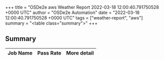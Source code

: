 +++
title = "OSDe2e aws Weather Report 2022-03-18 12:00:40.791750528 +0000 UTC"
author = "OSDe2e Automation"
date = "2022-03-18 12:00:40.791750528 +0000 UTC"
tags = ["weather-report", "aws"]
summary = "<table class=\"summary\"></table>"
+++
## Summary

| Job Name | Pass Rate | More detail |
|----------|-----------|-------------|




